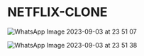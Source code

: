 # NETFLIX-CLONE
![WhatsApp Image 2023-09-03 at 23 51 07](https://github.com/samreen-akhtar/NETFLIX-CLONE/assets/110802942/387bdc60-7e37-420a-9357-bfe960a829b9)

![WhatsApp Image 2023-09-03 at 23 51 38](https://github.com/samreen-akhtar/NETFLIX-CLONE/assets/110802942/9547aa4d-c392-46f6-a23f-7b677d29be64)
